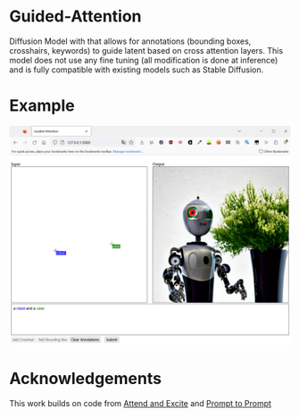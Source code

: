# Guided-Attention
Diffusion Model with that allows for annotations (bounding boxes, crosshairs, keywords) to guide latent based on cross attention layers.
This model does not use any fine tuning (all modification is done at inference) and is fully compatible with existing models such as Stable Diffusion.

# Example
![teaser](resource/example1.PNG)

# Acknowledgements
This work builds on code from [Attend and Excite](https://github.com/AttendAndExcite/Attend-and-Excite) and [Prompt to Prompt](https://github.com/google/prompt-to-prompt)
